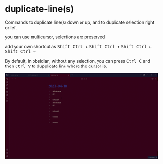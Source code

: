 # duplicate-line(s)
 
Commands to duplicate line(s) down or up,  and to duplicate selection right or left

you can use multicursor, selections are preserved    

add your own shortcut as <kbd>Shift Ctrl ↓</kbd>   <kbd>Shift Ctrl ↑</kbd> <kbd>Shift Ctrl ←</kbd> <kbd>Shift Ctrl →</kbd>

By default, in obsidian, without any selection, you can press <kbd>Ctrl C</kbd> and then <kbd>Ctrl V</kbd> to dupplicate line where the cursor is. 


![demo](./duplicateLine.gif)



